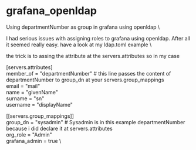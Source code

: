 # grafana_openldap
Using departmentNumber as group in grafana using openldap \

I had serious issues with assigning roles to grafana using openldap. After all it seemed really easy. have a look at my ldap.toml example \

the trick is to assing the attribute at the servers.attributes so in my case 

\[servers.attributes\] \
member_of = "departmentNumber" # this line passes the content of departmentNumber to group_dn at your servers.group_mappings \
email =  "mail" \
name = "givenName" \
surname = "sn" \
username = "displayName" 

\[\[servers.group_mappings\]\] \
group_dn = "sysadmin" # Sysadmin is in this example departmentNumber because i did declare it at servers.attributes \
org_role = "Admin" \
grafana_admin = true \ 

